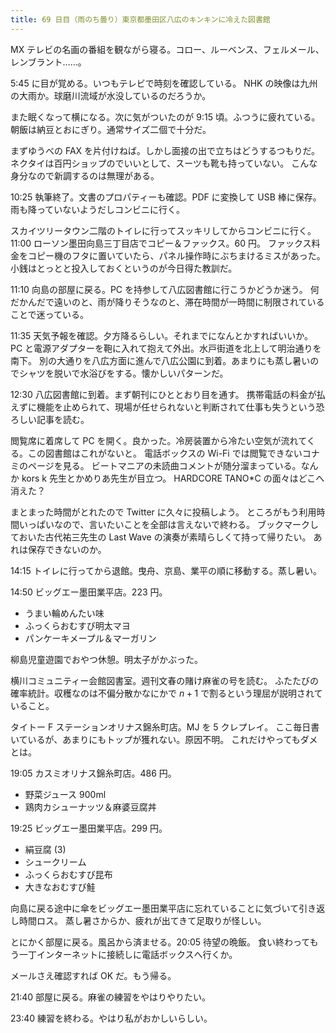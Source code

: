 ```yaml
---
title: 69 日目（雨のち曇り）東京都墨田区八広のキンキンに冷えた図書館
---
```


MX テレビの名画の番組を観ながら寝る。コロー、ルーベンス、フェルメール、レンブラント……。

5:45 に目が覚める。いつもテレビで時刻を確認している。
NHK の映像は九州の大雨か。球磨川流域が水没しているのだろうか。

また眠くなって横になる。次に気がついたのが 9:15 頃。ふつうに疲れている。
朝飯は納豆とおにぎり。通常サイズ二個で十分だ。

まずゆうべの FAX を片付けねば。しかし面接の出で立ちはどうするつもりだ。
ネクタイは百円ショップのでいいとして、スーツも靴も持っていない。
こんな身分なので新調するのは無理がある。

10:25 執筆終了。文書のプロパティーも確認。PDF に変換して USB 棒に保存。
雨も降っていないようだしコンビニに行く。

スカイツリータウン二階のトイレに行ってスッキリしてからコンビニに行く。
11:00 ローソン墨田向島三丁目店でコピー＆ファックス。60 円。
ファックス料金をコピー機のフタに置いていたら、パネル操作時にぶちまけるミスがあった。
小銭はとっとと投入しておくというのが今日得た教訓だ。

11:10 向島の部屋に戻る。PC を持参して八広図書館に行こうかどうか迷う。
何だかんだで遠いのと、雨が降りそうなのと、滞在時間が一時間に制限されていることで迷っている。

11:35 天気予報を確認。夕方降るらしい。それまでになんとかすればいいか。
PC と電源アダプターを鞄に入れて抱えて外出。水戸街道を北上して明治通りを南下。
別の大通りを八広方面に進んで八広公園に到着。あまりにも蒸し暑いのでシャツを脱いで水浴びをする。懐かしいパターンだ。

12:30 八広図書館に到着。まず朝刊にひととおり目を通す。
携帯電話の料金が払えずに機能を止められて、現場が任せられないと判断されて仕事も失うという恐ろしい記事を読む。

閲覧席に着席して PC を開く。良かった。冷房装置から冷たい空気が流れてくる。この図書館はこれがないと。
電話ボックスの Wi-Fi では閲覧できないコナミのページを見る。
ビートマニアの未読曲コメントが随分溜まっている。なんか kors k 先生とかめりあ先生が目立つ。
HARDCORE TANO*C の面々はどこへ消えた？

まとまった時間がとれたので Twitter に久々に投稿しよう。
ところがもう利用時間いっぱいなので、言いたいことを全部は言えないで終わる。
ブックマークしておいた古代祐三先生の Last Wave の演奏が素晴らしくて持って帰りたい。
あれは保存できないのか。

14:15 トイレに行ってから退館。曳舟、京島、業平の順に移動する。蒸し暑い。

14:50 ビッグエー墨田業平店。223 円。

* うまい輪めんたい味
* ふっくらおむすび明太マヨ
* パンケーキメープル＆マーガリン

柳島児童遊園でおやつ休憩。明太子がかぶった。

横川コミュニティー会館図書室。週刊文春の賭け麻雀の号を読む。
ふたたびの確率統計。収穫なのは不偏分散かなにかで $n + 1$ で割るという理屈が説明されていること。

タイトー F ステーションオリナス錦糸町店。MJ を 5 クレプレイ。
ここ毎日書いているが、あまりにもトップが獲れない。原因不明。
これだけやってもダメとは。

19:05 カスミオリナス錦糸町店。486 円。

* 野菜ジュース 900ml
* 鶏肉カシューナッツ＆麻婆豆腐丼

19:25 ビッグエー墨田業平店。299 円。

* 絹豆腐 (3)
* シュークリーム
* ふっくらおむすび昆布
* 大きなおむすび鮭

向島に戻る途中に傘をビッグエー墨田業平店に忘れていることに気づいて引き返し時間ロス。
蒸し暑さからか、疲れが出てきて足取りが怪しい。

とにかく部屋に戻る。風呂から済ませる。20:05 待望の晩飯。
食い終わってもう一丁インターネットに接続しに電話ボックスへ行くか。

メールさえ確認すれば OK だ。もう帰る。

21:40 部屋に戻る。麻雀の練習をやはりやりたい。

23:40 練習を終わる。やはり私がおかしいらしい。
